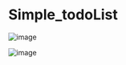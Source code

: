 ﻿# Simple_todoList

![image](https://user-images.githubusercontent.com/76743219/184545645-8076f17a-dbb5-466a-8996-035c1467cff9.png)

![image](https://user-images.githubusercontent.com/76743219/184545651-3f776a69-c0d2-46be-bc76-7f9c4ff8976d.png)
